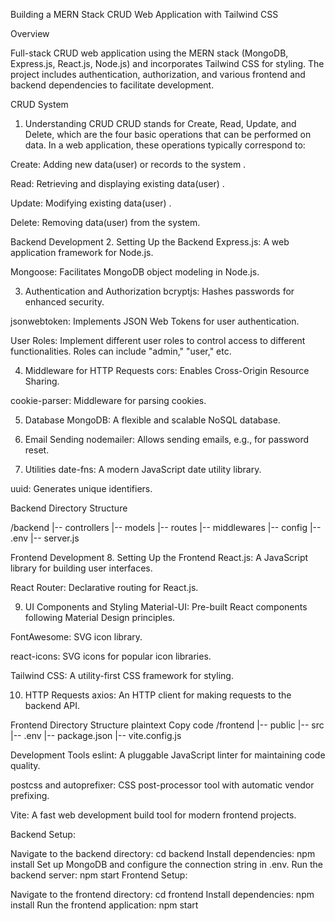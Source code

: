 Building a MERN Stack CRUD Web Application with Tailwind CSS 

Overview

Full-stack CRUD web application using the MERN stack (MongoDB, Express.js, React.js, Node.js) and incorporates Tailwind CSS for styling. The project includes authentication, authorization, and various frontend and backend dependencies to facilitate development.

CRUD System

1. Understanding CRUD
CRUD stands for Create, Read, Update, and Delete, which are the four basic operations that can be performed on data. In a web application, these operations typically correspond to:

Create: Adding new data(user) or records to the system .

Read: Retrieving and displaying existing data(user) .

Update: Modifying existing data(user) .

Delete: Removing data(user)  from the system.

Backend Development
2. Setting Up the Backend
Express.js: A web application framework for Node.js.

Mongoose: Facilitates MongoDB object modeling in Node.js.

3. Authentication and Authorization
bcryptjs: Hashes passwords for enhanced security.

jsonwebtoken: Implements JSON Web Tokens for user authentication.

User Roles: Implement different user roles to control access to different functionalities. Roles can include "admin," "user," etc.

4. Middleware for HTTP Requests
cors: Enables Cross-Origin Resource Sharing.

cookie-parser: Middleware for parsing cookies.

5. Database
MongoDB: A flexible and scalable NoSQL database.

6. Email Sending
nodemailer: Allows sending emails, e.g., for password reset.

7. Utilities
date-fns: A modern JavaScript date utility library.

uuid: Generates unique identifiers.

Backend Directory Structure

/backend
|-- controllers
|-- models
|-- routes
|-- middlewares
|-- config
|-- .env
|-- server.js

Frontend Development
8. Setting Up the Frontend
React.js: A JavaScript library for building user interfaces.

React Router: Declarative routing for React.js.

9. UI Components and Styling
Material-UI: Pre-built React components following Material Design principles.

FontAwesome: SVG icon library.

react-icons: SVG icons for popular icon libraries.

Tailwind CSS: A utility-first CSS framework for styling.

10. HTTP Requests
axios: An HTTP client for making requests to the backend API.


Frontend Directory Structure
plaintext
Copy code
/frontend
|-- public
|-- src
|-- .env
|-- package.json
|-- vite.config.js

Development Tools
eslint: A pluggable JavaScript linter for maintaining code quality.

postcss and autoprefixer: CSS post-processor tool with automatic vendor prefixing.

Vite: A fast web development build tool for modern frontend projects.

Backend Setup:

Navigate to the backend directory: cd backend
Install dependencies: npm install
Set up MongoDB and configure the connection string in .env.
Run the backend server: npm start
Frontend Setup:

Navigate to the frontend directory: cd frontend
Install dependencies: npm install
Run the frontend application: npm start


